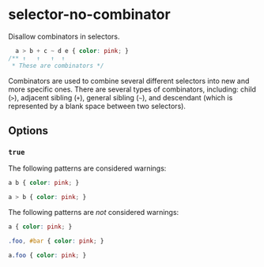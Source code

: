 # selector-no-combinator

Disallow combinators in selectors.

```css
  a > b + c ~ d e { color: pink; }
/** ↑   ↑   ↑  ↑
 * These are combinators */
```

Combinators are used to combine several different selectors into new and more specific ones. There are several types of combinators, including: child (`>`), adjacent sibling (`+`), general sibling (`~`), and descendant (which is represented by a blank space between two selectors).

## Options

### `true`

The following patterns are considered warnings:

```css
a b { color: pink; }
```

```css
a > b { color: pink; }
```

The following patterns are *not* considered warnings:

```css
a { color: pink; }
```

```css
.foo, #bar { color: pink; }
```

```css
a.foo { color: pink; }
```
